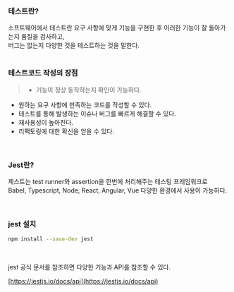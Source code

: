 ### 테스트란?
소프트웨어에서 테스트란 요구 사항에 맞게 기능을 구현한 후 이러한 기능이 잘 돌아가는지 품질을 검사하고,
</br>
버그는 없는지 다양한 것을 테스트하는 것을 말한다. 
</br>
</br>

### 테스트코드 작성의 장점

> - 기능이 정상 동작하는지 확인이 가능하다. 
- 원하는 요구 사항에 만족하는 코드를 작성할 수 있다.
- 테스트를 통해 발생하는 이슈나 버그를 빠르게 해결할 수 있다. 
- 재사용성이 높아진다. 
- 리팩토링에 대한 확신을 얻을 수 있다.
> 

</br>

### Jest란?

제스트는 test runner와 assertion을 한번에 처리해주는 테스팅 프레임워크로 
</br>
Babel, Typescript, Node, React, Angular, Vue 다양한 환경에서 사용이 가능하다. 

</br>

### jest 설치

```bash
npm install --save-dev jest
```

</br> 

jest 공식 문서를 참조하면 다양한 기능과 API를 참조할 수 있다. 

[https://jestjs.io/docs/api](https://jestjs.io/docs/api)
